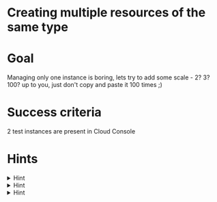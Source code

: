 # Creating multiple resources of the same type

# Goal

Managing only one instance is boring, lets try to add some scale - 2? 3? 100? up to you, just don't copy and paste it 100 times ;) 

# Success criteria

2 test instances are present in Cloud Console


# Hints

<details><summary>Hint</summary>
<p>
  

##### Use count: https://www.terraform.io/docs/configuration/resources.html#count-multiple-resource-instances-by-count
---
</p>
</details>

<details><summary>Hint</summary>
<p>
  

##### Let me guess - you cannot have second server with the same name
##### Use count.index and format function: https://www.terraform.io/docs/configuration/functions/format.html
---
</p>
</details>

<details><summary>Hint</summary>
<p>
  

##### Seems output stopped working as well - we had singe resource here, but it changed to list
##### This can be solved with splat-expressions: https://www.terraform.io/docs/configuration/expressions.html#splat-expressions
---
</p>
</details>
